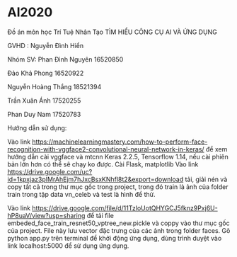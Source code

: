 # AI2020
Đồ án môn học Trí Tuệ Nhân Tạo
TÌM HIỂU CÔNG CỤ AI VÀ ỨNG DỤNG

GVHD :  Nguyễn Đình Hiển

Nhóm SV:
Phan Đình Nguyên	16520850

Đảo Khả Phong	16520922

Nguyễn Hoàng Thắng	18521394

Trần Xuân Ánh	17520255

Phan Duy Nam	17520783




Hướng dẫn sử dụng:

Vào link https://machinelearningmastery.com/how-to-perform-face-recognition-with-vggface2-convolutional-neural-network-in-keras/ để xem hướng dẫn cài vggface và mtcnn
Keras 2.2.5, Tensorflow 1.14, nếu cài phiên bản lớn hơn có thể sẽ chạy ko được.
Cài Flask, matplotlib
Vào link https://drive.google.com/uc?id=1kpxjaz3pIMrAhEjm7hJxcBsxKNhfl8t2&export=download tải, giải nén và copy tất cả trong thư mục gốc trong project, trong đó train là ảnh của folder train trong tập data vn_celeb và test là hình để thử.


Vào link https://drive.google.com/file/d/11TzloUotQHYGCJ5fknz9Pxj6U-hP8uaV/view?usp=sharing để tải file embeded_face_train_resnet50_vptree_new.pickle và coppy vào thư mục gốc của project. File này lưu vector đặc trưng của các ảnh trong folder faces.
Gõ python app.py trên terminal để khởi động ứng dụng, dùng trình duyệt vào link localhost:5000 để sử dụng ứng dụng.
